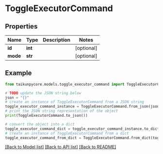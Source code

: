 # ToggleExecutorCommand


## Properties

Name | Type | Description | Notes
------------ | ------------- | ------------- | -------------
**id** | **int** |  | [optional] 
**mode** | **str** |  | [optional] 

## Example

```python
from taikunpycore.models.toggle_executor_command import ToggleExecutorCommand

# TODO update the JSON string below
json = "{}"
# create an instance of ToggleExecutorCommand from a JSON string
toggle_executor_command_instance = ToggleExecutorCommand.from_json(json)
# print the JSON string representation of the object
print(ToggleExecutorCommand.to_json())

# convert the object into a dict
toggle_executor_command_dict = toggle_executor_command_instance.to_dict()
# create an instance of ToggleExecutorCommand from a dict
toggle_executor_command_from_dict = ToggleExecutorCommand.from_dict(toggle_executor_command_dict)
```
[[Back to Model list]](../README.md#documentation-for-models) [[Back to API list]](../README.md#documentation-for-api-endpoints) [[Back to README]](../README.md)


